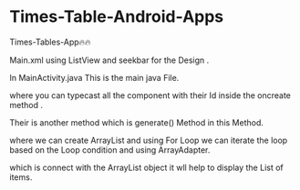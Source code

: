 # Times-Table-Android-Apps
Times-Tables-App🔥🔥

Main.xml using ListView and seekbar for the Design .

In MainActivity.java This is the main java File.

where you can typecast all the component with their Id inside the oncreate method .

Their is another method which is generate() Method in this Method.

where we can create ArrayList and using For Loop we can iterate the loop based on the Loop condition and using ArrayAdapter.

which is connect with the ArrayList object it wll help to display the List of items.

